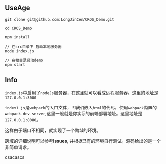 ## UseAge
```
git clone git@github.com:LongJinCen/CROS_Demo.git

cd CROS_Demo

npm install

// 在src目录下 启动本地服务器
node index.js

// 在根目录启动demo
npm start

```

## Info

`index.js`中启用了`nodeJs`服务器，在这里就可以看成远程服务器。这里的地址是`127.0.0.1:3000`

`index1.js`是`webpack`的入口文件，即我们嵌入`html`的代码。使用`webpack`内置的`webpack-dev-server`,这里一般就是你实际的前端部署地址。这里地址是`127.0.0.1:8080`。

这样由于端口不相同，就实现了一个跨域的环境。

跨域的详细说明可以参考**Issues**, 并根据已有的环境自行测试。源码给出的是一个非简单请求。

csacascs